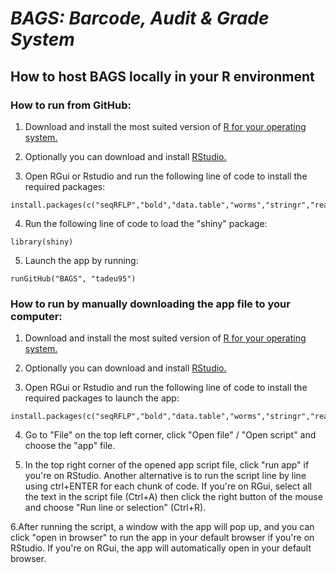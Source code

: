 # *BAGS: Barcode, Audit & Grade System*

## **How to host BAGS locally in your R environment**

### How to run from GitHub:

1. Download and install the most suited version of [R for your operating system.](https://www.r-project.org/)

2. Optionally you can download and install [RStudio.](https://rstudio.com/products/rstudio/download/)

3. Open RGui or Rstudio and run the following line of code to install the required packages:
```
install.packages(c("seqRFLP","bold","data.table","worms","stringr","readr","fingerprint","dplyr","ggplot2","shiny","shinyWidgets","snakecase"))
```
4. Run the following line of code to load the "shiny" package:
```
library(shiny)
```
5. Launch the app by running:
```
runGitHub("BAGS", "tadeu95")
```

### How to run by manually downloading the app file to your computer:

1. Download and install the most suited version of [R for your operating system.](https://www.r-project.org/)

2. Optionally you can download and install [RStudio.](https://rstudio.com/products/rstudio/download/)

3. Open RGui or Rstudio and run the following line of code to install the required packages to launch the app:
```
install.packages(c("seqRFLP","bold","data.table","worms","stringr","readr","fingerprint","dplyr","ggplot2","shiny","shinyWidgets","snakecase"))
```
4. Go to "File" on the top left corner, click "Open file" / "Open script" and choose the "app" file.

5. In the top right corner of the opened app script file, click "run app" if you're on RStudio. Another alternative is to run the script line by line using ctrl+ENTER for each chunk of code. If you're on RGui, select all the text in the script file (Ctrl+A) then click the right button of the mouse and choose "Run line or selection" (Ctrl+R).

6.After running the script, a window with the app will pop up, and you can click "open in browser" to run the app in your default browser if you're on RStudio. 
If you're on RGui, the app will automatically open in your default browser.


